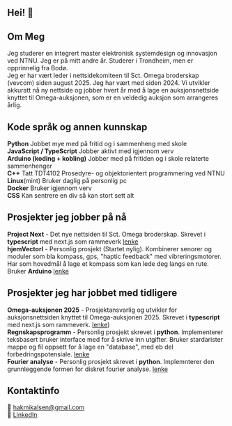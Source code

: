 ## Hei! 👋
## Om Meg
Jeg studerer en integrert master elektronisk systemdesign og innovasjon ved NTNU. Jeg er på mitt andre år. Studerer i Trondheim, men er opprinnelig fra Bodø. <br> 
Jeg er har vært leder i nettsidekomiteen til Sct. Omega broderskap (vevcom) siden august 2025. Jeg har vært med siden 2024. Vi utvikler akkuratt nå ny nettside og jobber hvert år med å lage en auksjonsnettside knyttet til Omega-auksjonen, som er en veldedig auksjon som arrangeres årlig.

## Kode språk og annen kunnskap
**Python** Jobbet mye med på fritid og i sammenheng med skole                            <br>
**JavaScript / TypeScript** Jobber aktivt med igjennom verv          <br>
**Arduino (koding + kobling)** Jobber med på fritiden og i skole relaterte sammenhenger  <br>
**C++** Tatt TDT4102 Prosedyre- og objektorientert programmering ved NTNU                               <br>
**Linux**(mint) Bruker daglig på personlig pc <br>
**Docker** Bruker igjennom verv                           <br>
**CSS** Kan sentrere en div så kan stort sett alt        <br>


## Prosjekter jeg jobber på nå
**Project Next** - Det nye nettsiden til Sct. Omega broderskap. Skrevet i **typescript** med next.js som rammeverk [lenke](https://github.com/vevcom/projectNext) <br>
**hjemVectorI** - Personlig prosjekt (Startet nylig). Kombinerer senorer og moduler som bla kompass, gps, "haptic feedback" med vibreringsmotorer. Har som hovedmål å lage et kompass som kan lede deg langs en rute. Bruker **Arduino** [lenke](https://github.com/HaakonMikalsen/hjemVectorI) 
<br>
## Prosjekter jeg har jobbet med tidligere
**Omega-auksjonen 2025** - Prosjektansvarlig og utvikler for auksjonsnettsiden knyttet til Omega-auksjonen 2025. Skrevet i **typescript** med next.js som rammeverk. [lenke](https://github.com/vevcom/Omegaauctionen-2025)) <br>
**Regnskapsprogramm** - Personlig prosjekt skrevet i **python**. Implementerer teksbasert bruker interface med for å skrive inn utgifter. Bruker stardarister mappe og fil oppsett for å lage en "database", med eb del forbedringspotensiale. [lenke](https://github.com/HaakonMikalsen/regnskapsprogram)<br>
**Fourier analyse** - Personlig prosjekt skrevet i **python**. Implemnterer den grunnleggende formen for diskret fourier analyse. [lenke](https://github.com/HaakonMikalsen/fourieranalyse) <br>

## Kontaktinfo
📧 hakmikalsen@gmail.com <br>
💼 [LinkedIn](https://www.linkedin.com/in/h%C3%A5kon-kartveit-mikalsen-129500350/)

<!--
**HaakonMikalsen/HaakonMikalsen** is a ✨ _special_ ✨ repository because its `README.md` (this file) appears on your GitHub profile.

Here are some ideas to get you started:

- 🔭 I’m currently working on ...
- 🌱 I’m currently learning ...
- 👯 I’m looking to collaborate on ...
- 🤔 I’m looking for help with ...
- 💬 Ask me about ...
- 📫 How to reach me: ...
- 😄 Pronouns: ...
- ⚡ Fun fact: ...
-->
